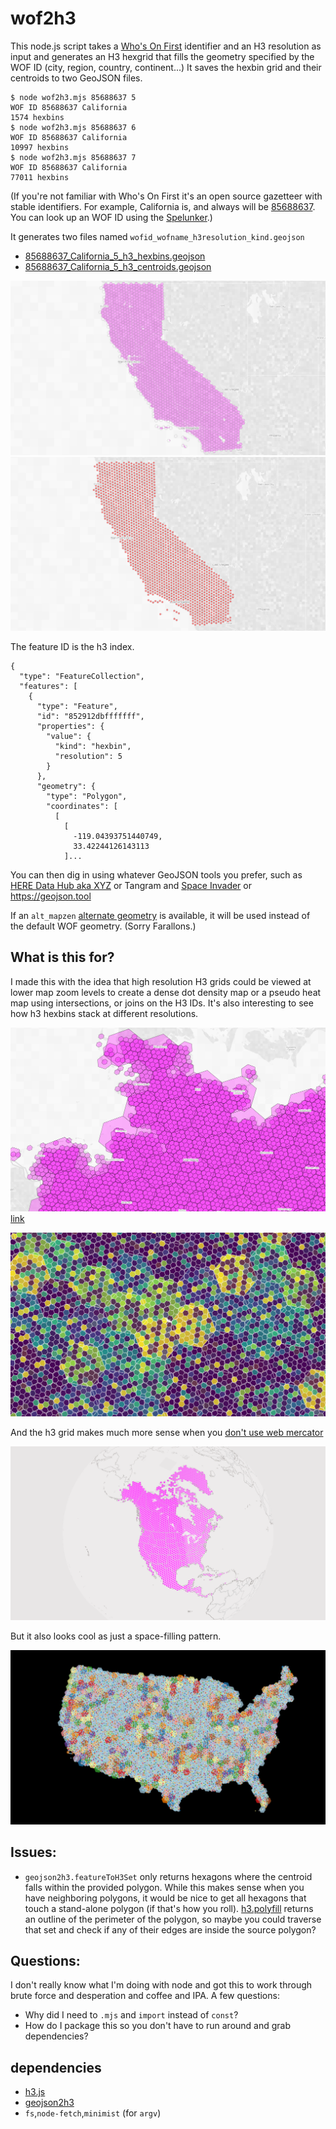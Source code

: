# wof2h3

This node.js script takes a [Who's On First](https://whosonfirst.org/) identifier and an H3 resolution as input and generates an H3 hexgrid that fills the geometry specified by the WOF ID (city, region, country, continent...) It saves the hexbin grid and their centroids to two GeoJSON files.

```
$ node wof2h3.mjs 85688637 5
WOF ID 85688637 California
1574 hexbins
$ node wof2h3.mjs 85688637 6
WOF ID 85688637 California
10997 hexbins
$ node wof2h3.mjs 85688637 7
WOF ID 85688637 California
77011 hexbins
```
(If you're not familiar with Who's On First it's an open source gazetteer with stable identifiers. For example, California is, and always will be [85688637](https://spelunker.whosonfirst.org/id/85688637/). You can look up an WOF ID using the [Spelunker](https://spelunker.whosonfirst.org/).)

It generates two files named `wofid_wofname_h3resolution_kind.geojson`

- [85688637_California_5_h3_hexbins.geojson](data/85688637_California_5_h3_hexbins.geojson)
- [85688637_California_5_h3_centroids.geojson](data/85688637_California_5_h3_centroids.geojson)

![california_h3_r5_hexbins](images/california_h3_r5_hexbins.png)
![california_h3_r5_centroids](images/california_h3_r5_centroids.png)

The feature ID is the h3 index. 

```
{
  "type": "FeatureCollection",
  "features": [
    {
      "type": "Feature",
      "id": "852912dbfffffff",
      "properties": {
        "value": {
          "kind": "hexbin",
          "resolution": 5
        }
      },
      "geometry": {
        "type": "Polygon",
        "coordinates": [
          [
            [
              -119.04393751440749,
              33.42244126143113
            ]...
```

You can then dig in using whatever GeoJSON tools you prefer, such as [HERE Data Hub aka XYZ](https://www.here.xyz/) or Tangram and [Space Invader](https://s3.amazonaws.com/xyz-demo/scenes/xyz_tangram/index.html?space=zCOXmZmy&token=AE91crC4SyWB3zCSeH3HWwA&basemap=xyz-pixel&projection=mercator&demo=0&vizMode=xray&buildings=1&pattern=&patternColor=%2384c6f9&points=9&lines=0&outlines=2&places=1&roads=1&clustering=0&quadCountmode=mixed&quadRez=4&hexbins=0&voronoi=0&delaunay=0&water=0&tags=85688637_california_5_h3_hexagons&palette=viridis&paletteFlip=false&sort=count&hideOutliers=false&pointSizeProp=&pointSizeRange=%5B4%2C20%5D&propertySearch=%7B%7D#6.6833333333333345/37.416/-119.648) or https://geojson.tool

If an `alt_mapzen` [alternate geometry](https://whosonfirst.org/docs/geometries/alt/) is available, it will be used instead of the default WOF geometry. (Sorry Farallons.)

## What is this for?

I made this with the idea that high resolution H3 grids could be viewed at lower map zoom levels to create a dense dot density map or a pseudo heat map using intersections, or joins on the H3 IDs.  It's also interesting to see how h3 hexbins stack at different resolutions. 

![germany r4,5,6](images/germany_4_5_6.png)
[link](https://s3.amazonaws.com/xyz-demo/scenes/xyz_tangram/index.html?space=cQMGVs2y&token=AKkz6TS4RG6piCQnWro2gAA&basemap=xyz-pixel&projection=mercator&demo=0&vizMode=xray&buildings=1&pattern=&patternColor=%2384c6f9&points=9&lines=0&outlines=3&places=1&roads=0&clustering=0&quadCountmode=mixed&quadRez=4&hexbins=0&voronoi=0&delaunay=0&water=1&tags=85633111_germany_4_h3_hexbins%2C85633111_germany_5_h3_hexbins%2C85633111_germany_6_h3_hexbins&property=%40ns%3Acom%3Ahere%3Axyz.uuid&palette=colorBrewerBlue&paletteFlip=true&sort=values&hideOutliers=false&pointSizeProp=&pointSizeRange=%5B4%2C20%5D&propertySearch=%7B%7D#8.604166666666686/54.0643/9.5771)

![h3 viridis](images/h3_viridis.png)

And the h3 grid makes much more sense when you [don't use web mercator](https://s3.amazonaws.com/xyz-demo/scenes/xyz_tangram/index.html?space=mo5hYdrg&token=AImxjR4_RQqThipP0YT4agA&basemap=xyz-reduction-light&projection=globe&demo=0&vizMode=property&buildings=1&pattern=&patternColor=%2384c6f9&points=9&lines=0&outlines=2&places=0&roads=0&clustering=0&quadCountmode=mixed&quadRez=4&hexbins=0&voronoi=0&delaunay=0&water=1&tags=102191575_north_america_3_h3_hexbins&palette=viridis&paletteFlip=false&sort=count&hideOutliers=false&pointSizeProp=&pointSizeRange=%5B4%2C20%5D&propertySearch=%7B%7D#4.675000000000004/44.009/-98.993)

![north america space invader globe](images/north%20america_spherical.png)

But it also looks cool as just a space-filling pattern.

![us colors](images/us_cbpaired.png)

## Issues:

- `geojson2h3.featureToH3Set` only returns hexagons where the centroid falls within the provided polygon. While this makes sense when you have neighboring polygons, it would be nice to get all hexagons that touch a stand-alone polygon (if that's how you roll). [h3.polyfill](https://github.com/uber/h3-js#h3polyfillcoordinates-res-isgeojson--arrayh3index) returns an outline of the perimeter of the polygon, so maybe you could traverse that set and check if any of their edges are inside the source polygon?

## Questions:

I don't really know what I'm doing with node and got this to work through brute force and desperation and coffee and IPA. A few questions:

- Why did I need to `.mjs` and `import` instead of `const`? 
- How do I package this so you don't have to run around and grab dependencies?

## dependencies

- [h3.js](https://github.com/uber/h3-js)
- [geojson2h3](https://github.com/uber/geojson2h3)
- `fs`,`node-fetch`,`minimist` (for `argv`)


